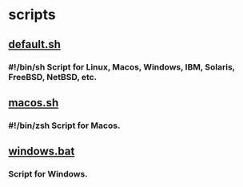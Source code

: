 # scripts
## [default.sh](default.sh)
### \#\!\/bin\/sh Script for Linux, Macos, Windows, IBM, Solaris, FreeBSD, NetBSD, etc.
## [macos.sh](macos.sh)
### \#\!\/bin\/zsh Script for Macos.
## [windows.bat](windows.bat)
### Script for Windows.
